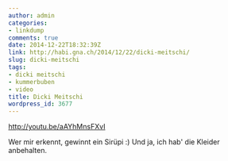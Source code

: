```yaml
---
author: admin
categories:
- linkdump
comments: true
date: 2014-12-22T18:32:39Z
link: http://habi.gna.ch/2014/12/22/dicki-meitschi/
slug: dicki-meitschi
tags:
- dicki meitschi
- kummerbuben
- video
title: Dicki Meitschi
wordpress_id: 3677
---
```


http://youtu.be/aAYhMnsFXvI

Wer mir erkennt, gewinnt ein Sirüpi :)
Und ja, ich hab' die Kleider anbehalten.

